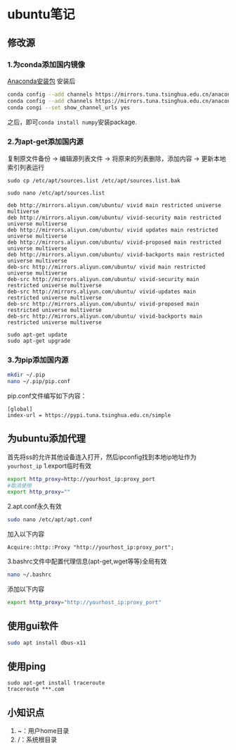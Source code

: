 # ubuntu笔记

## 修改源
### 1.为conda添加国内镜像
[Anaconda安装包](https://mirrors.tuna.tsinghua.edu.cn/anaconda/archive/)
安装后
```bash
conda config --add channels https://mirrors.tuna.tsinghua.edu.cn/anaconda/pkgs/free/
conda config --add channels https://mirrors.tuna.tsinghua.edu.cn/anaconda/pkgs/main/
conda congi --set show_channel_urls yes
```
之后，即可`conda install numpy`安装package.
### 2.为apt-get添加国内源
复制原文件备份 -> 编辑源列表文件 -> 将原来的列表删除，添加内容 -> 更新本地索引列表运行
```
sudo cp /etc/apt/sources.list /etc/apt/sources.list.bak

sudo nano /etc/apt/sources.list

```
```
deb http://mirrors.aliyun.com/ubuntu/ vivid main restricted universe multiverse 
deb http://mirrors.aliyun.com/ubuntu/ vivid-security main restricted universe multiverse 
deb http://mirrors.aliyun.com/ubuntu/ vivid updates main restricted universe multiverse 
deb http://mirrors.aliyun.com/ubuntu/ vivid-proposed main restricted universe multiverse 
deb http://mirrors.aliyun.com/ubuntu/ vivid-backports main restricted universe multiverse 
deb-src http://mirrors.aliyun.com/ubuntu/ vivid main restricted universe multiverse 
deb-src http://mirrors.aliyun.com/ubuntu/ vivid-security main restricted universe multiverse 
deb-src http://mirrors.aliyun.com/ubuntu/ vivid-updates main restricted universe multiverse 
deb-src http://mirrors.aliyun.com/ubuntu/ vivid-proposed main restricted universe multiverse 
deb-src http://mirrors.aliyun.com/ubuntu/ vivid-backports main restricted universe multiverse

```
```
sudo apt-get update
sudo apt-get upgrade
```
### 3.为pip添加国内源
```bash
mkdir ~/.pip
nano ~/.pip/pip.conf
```
pip.conf文件编写如下内容：
```
[global] 
index-url = https://pypi.tuna.tsinghua.edu.cn/simple 
```
## 为ubuntu添加代理
首先将ss的允许其他设备连入打开，然后ipconfig找到本地ip地址作为`yourhost_ip`
1.export临时有效
```bash
export http_proxy=http://yourhost_ip:proxy_port
#取消使用
export http_proxy=""
```
2.apt.conf永久有效
```bash
sudo nano /etc/apt/apt.conf
```
加入以下内容
```
Acquire::http::Proxy "http://yourhost_ip:proxy_port";
```
3.bashrc文件中配置代理信息(apt-get,wget等等)全局有效
```bash
nano ~/.bashrc
```
添加以下内容
```bash
export http_proxy="http://yourhost_ip:proxy_port"
```
## 使用gui软件

```bash
sudo apt install dbus-x11
```

## 使用ping

```
sudo apt-get install traceroute
traceroute ***.com
```
## 小知识点
1. ~：用户home目录
2. /：系统根目录


## 
